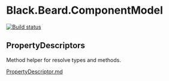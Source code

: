 # Black.Beard.ComponentModel

[![Build status](https://ci.appveyor.com/api/projects/status/2vvwy6m9dkr50du7?svg=true)](https://ci.appveyor.com/project/gaelgael5/black-beard-componentmodel)


## PropertyDescriptors
Method helper for resolve types and methods.

[PropertyDescriptor.md](/Docs/PropertyTypeDescriptor.md)

